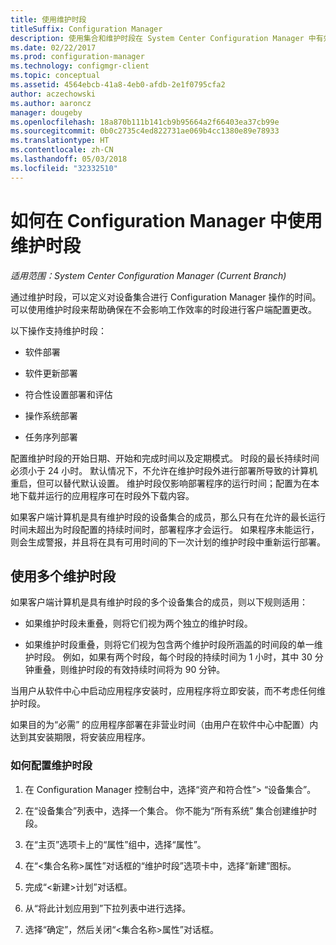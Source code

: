 ```yaml
---
title: 使用维护时段
titleSuffix: Configuration Manager
description: 使用集合和维护时段在 System Center Configuration Manager 中有效管理客户端。
ms.date: 02/22/2017
ms.prod: configuration-manager
ms.technology: configmgr-client
ms.topic: conceptual
ms.assetid: 4564ebcb-41a8-4eb0-afdb-2e1f0795cfa2
author: aczechowski
ms.author: aaroncz
manager: dougeby
ms.openlocfilehash: 18a870b111b141cb9b95664a2f66403ea37cb99e
ms.sourcegitcommit: 0b0c2735c4ed822731ae069b4cc1380e89e78933
ms.translationtype: HT
ms.contentlocale: zh-CN
ms.lasthandoff: 05/03/2018
ms.locfileid: "32332510"
---
```

# <a name="how-to-use-maintenance-windows-in-system-center-configuration-manager"></a>如何在 Configuration Manager 中使用维护时段

*适用范围：System Center Configuration Manager (Current Branch)*

通过维护时段，可以定义对设备集合进行 Configuration Manager 操作的时间。 可以使用维护时段来帮助确保在不会影响工作效率的时段进行客户端配置更改。  

 以下操作支持维护时段：  

-   软件部署  

-   软件更新部署  

-   符合性设置部署和评估  

-   操作系统部署  

-   任务序列部署  

 配置维护时段的开始日期、开始和完成时间以及定期模式。 时段的最长持续时间必须小于 24 小时。 默认情况下，不允许在维护时段外进行部署所导致的计算机重启，但可以替代默认设置。 维护时段仅影响部署程序的运行时间；配置为在本地下载并运行的应用程序可在时段外下载内容。  

 如果客户端计算机是具有维护时段的设备集合的成员，那么只有在允许的最长运行时间未超出为时段配置的持续时间时，部署程序才会运行。 如果程序未能运行，则会生成警报，并且将在具有可用时间的下一次计划的维护时段中重新运行部署。  

## <a name="using-multiple-maintenance-windows"></a>使用多个维护时段  
 如果客户端计算机是具有维护时段的多个设备集合的成员，则以下规则适用：  

-   如果维护时段未重叠，则将它们视为两个独立的维护时段。  

-   如果维护时段重叠，则将它们视为包含两个维护时段所涵盖的时间段的单一维护时段。 例如，如果有两个时段，每个时段的持续时间为 1 小时，其中 30 分钟重叠，则维护时段的有效持续时间将为 90 分钟。  

 当用户从软件中心中启动应用程序安装时，应用程序将立即安装，而不考虑任何维护时段。  

 如果目的为“必需”  的应用程序部署在非营业时间（由用户在软件中心中配置）内达到其安装期限，将安装应用程序。  

### <a name="how-to-configure-maintenance-windows"></a>如何配置维护时段  

1.  在 Configuration Manager 控制台中，选择“资产和符合性”>  “设备集合”。  

3.  在“设备集合”列表中，选择一个集合。 你不能为“所有系统”  集合创建维护时段。  

4.  在“主页”选项卡上的“属性”组中，选择“属性”。  

5.  在“&lt;集合名称\>属性”对话框的“维护时段”选项卡中，选择“新建”图标。  

6.  完成“&lt;新建\>计划”对话框。  

7.  从“将此计划应用到”下拉列表中进行选择。  

8.  选择“确定”，然后关闭“&lt;集合名称\>属性”对话框。  
